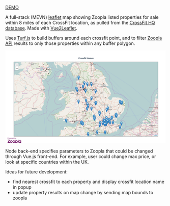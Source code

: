 [DEMO](https://polar-anchorage-14859.herokuapp.com/)

A full-stack (MEVN) [leaflet](leafletjs.com) map showing Zoopla listed properties for sale within 8 miles of each CrossFit location, as pulled from the [CrossFit HQ database](https://crossfit.com/cf/find-a-box.php). Made with [Vue2Leaflet](https://github.com/KoRiGaN/Vue2Leaflet).

Uses [Turf.js](turfjs.org) to build buffers around each crossfit point, and to filter [Zoopla API](http://developer.zoopla.com/) results to only those properties within any buffer polygon.

![screenshot](cfHomes.png)

Node back-end specifies parameters to Zoopla that could be changed through Vue.js front-end. For example, user could change max price, or look at specific countries within the UK. 

Ideas for future development:
* find nearest crossfit to each property and display crossfit location name in popup
* update property results on map change by sending map bounds to zoopla 